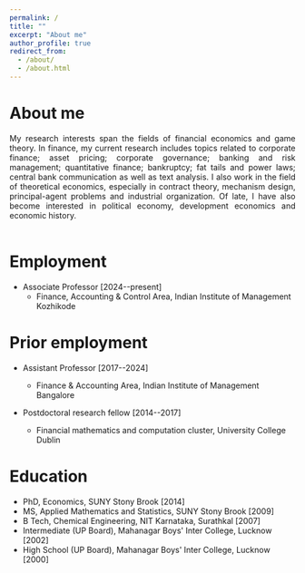 ```yaml
---
permalink: /
title: ""
excerpt: "About me"
author_profile: true
redirect_from: 
  - /about/
  - /about.html
---
```


# About me

<div style="text-align: justify"> My research interests span the fields of financial economics and game theory. 
In finance, my current research includes topics related to corporate finance; asset pricing; corporate governance; 
banking and risk management; quantitative finance; bankruptcy; fat tails and power laws; central bank 
communication as well as text analysis. I also work in the field of theoretical economics, especially in 
contract theory, mechanism design, principal-agent problems and industrial organization. Of late, 
I have also become interested in political economy, development economics and economic history. </div> <br/>

# Employment

- Associate Professor [2024--present]
  - Finance, Accounting & Control Area, Indian Institute of Management Kozhikode

# Prior employment

- Assistant Professor [2017--2024]
  - Finance & Accounting Area, Indian Institute of Management Bangalore

- Postdoctoral research fellow [2014--2017]
  - Financial mathematics and computation cluster, University College Dublin 

# Education

- PhD, Economics, SUNY Stony Brook [2014]
- MS, Applied Mathematics and Statistics, SUNY Stony Brook [2009]
- B Tech, Chemical Engineering, NIT Karnataka, Surathkal [2007]
- Intermediate (UP Board), Mahanagar Boys' Inter College, Lucknow [2002]
- High School (UP Board), Mahanagar Boys' Inter College, Lucknow [2000]
